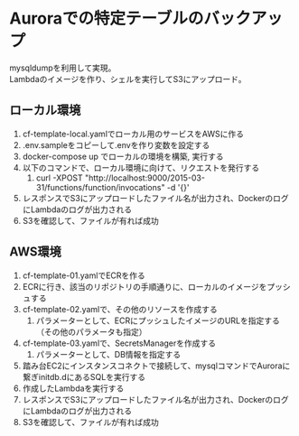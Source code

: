 # Auroraでの特定テーブルのバックアップ

mysqldumpを利用して実現。  
Lambdaのイメージを作り、シェルを実行してS3にアップロード。

## ローカル環境

1. cf-template-local.yamlでローカル用のサービスをAWSに作る
2. .env.sampleをコピーして.envを作り変数を設定する
3. docker-compose up でローカルの環境を構築, 実行する
4. 以下のコマンドで、ローカル環境に向けて、リクエストを発行する
    1. curl -XPOST "http://localhost:9000/2015-03-31/functions/function/invocations" -d '{}'
5. レスポンスでS3にアップロードしたファイル名が出力され、DockerのログにLambdaのログが出力される
6. S3を確認して、ファイルが有れば成功

## AWS環境

1. cf-template-01.yamlでECRを作る
2. ECRに行き、該当のリポジトリの手順通りに、ローカルのイメージをプッシュする
3. cf-template-02.yamlで、その他のリソースを作成する
    1. パラメーターとして、ECRにプッシュしたイメージのURLを指定する（その他のパラメータも指定）
4. cf-template-03.yamlで、SecretsManagerを作成する
    1. パラメーターとして、DB情報を指定する
5. 踏み台EC2にインスタンスコネクトで接続して、mysqlコマンドでAuroraに繋ぎinitdb.dにあるSQLを実行する
6. 作成したLambdaを実行する
7. レスポンスでS3にアップロードしたファイル名が出力され、DockerのログにLambdaのログが出力される
8. S3を確認して、ファイルが有れば成功